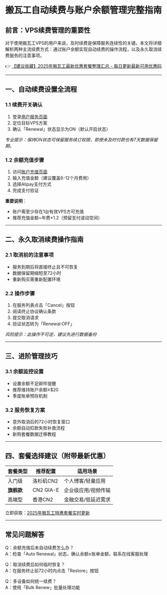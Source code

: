 # 搬瓦工自动续费与账户余额管理完整指南

## 前言：VPS续费管理的重要性
对于使用搬瓦工VPS的用户来说，及时续费是保障服务连续性的关键。本文将详细解析两种主流续费方式：通过账户余额实现自动续费的操作流程，以及永久取消续费服务的注意事项。

👉 [【建议收藏】2025年搬瓦工最新优惠套餐整理汇总 - 每日更新最新可用优惠码](https://bit.ly/banwagon)

---

## 一、自动续费设置全流程
### 1.1 续费开关确认
1. 登录[用户服务页面](https://bit.ly/banwagon)
2. 定位目标VPS方案
3. 确认「Renewal」状态显示为ON（默认开启状态）

*专业提示：保持ON状态可保留服务续订权限，即使未及时付款也有7天数据保留期。*

### 1.2 余额充值步骤
1. 访问[账户充值页面](https://bit.ly/banwagon)
2. 输入充值金额（建议覆盖6-12个月费用）
3. 选择Alipay支付方式
4. 完成支付验证

**重要说明**：
- 账户需至少存在1台有效VPS方可充值
- 推荐充值金额=年费×1.2（预留支付波动空间）

---

## 二、永久取消续费操作指南
### 2.1 取消前的注意事项
- 服务到期后将直接终止且不可恢复
- 数据保留期缩短至72小时
- 重新购买需重新配置环境

### 2.2 操作步骤
1. 在服务列表点击「Cancel」按钮
2. 阅读终止协议确认条款
3. 提交取消请求
4. 验证状态转为「Renewal:OFF」

*风险提示：此操作不可逆，建议先进行数据备份*

---

## 三、进阶管理技巧
### 3.1 余额监控设置
- 设置余额不足邮件提醒
- 推荐维持账户余额≥$20
- 季度账单预存机制

### 3.2 服务恢复方案
- 意外取消后的72小时恢复窗口
- 余额自动扣款失败补救流程
- 新购套餐数据迁移教程

---

## 四、套餐选择建议（附带最新优惠）
| 套餐类型 | 推荐配置 | 适用场景 |
|---------|---------|---------|
| 入门级 | 洛杉矶CN2 | 个人博客/轻量应用 |
| **旗舰款** | CN2 GIA-E | 企业级应用/视频传输 |
| 高端型 | 香港CN2 | 金融交易/低延迟需求 |

立即获取：[2025年搬瓦工特惠套餐实时更新](https://bit.ly/banwagon)

---

## 常见问题解答
Q：余额充值后未自动续费怎么办？  
A：检查「Auto Renewal」状态，确认余额≥账单金额，联系在线客服处理

Q：取消续费后如何临时恢复？  
A：在服务终止前72小时内点击「Restore」按钮

Q：多设备如何统一续费？  
A：使用「Bulk Renew」批量处理功能